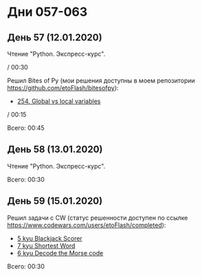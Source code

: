 # Дни 057-063

## День 57 (12.01.2020)

Чтение "Python. Экспресс-курс".

/ 00:30

Решил Bites of Py (мои решения доступны в моем репозитории https://github.com/etoFlash/bitesofpy):

* [254. Global vs local variables](https://codechalleng.es/bites/254/)

/ 00:15

Всего: 00:45

## День 58 (13.01.2020)

Чтение "Python. Экспресс-курс".

Всего: 00:30

## День 59 (15.01.2020)

Решил задачи с CW (статус решенности доступен по ссылке https://www.codewars.com/users/etoFlash/completed):

* [5 kyu Blackjack Scorer](https://www.codewars.com/kata/534ffb35edb1241eda0015fe)
* [7 kyu Shortest Word](https://www.codewars.com/kata/57cebe1dc6fdc20c57000ac9)
* [6 kyu Decode the Morse code ](https://www.codewars.com/kata/54b724efac3d5402db00065e)

Всего: 00:30
